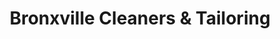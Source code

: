 ---
title: "Bronxville Cleaners & Tailoring"
url: /bronxville/bronxville-cleaners-und-tailoring/
shop: Schneiderei
---